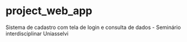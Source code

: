 # project_web_app
Sistema de cadastro com tela de login e consulta de dados - Seminário interdisciplinar Uniasselvi
